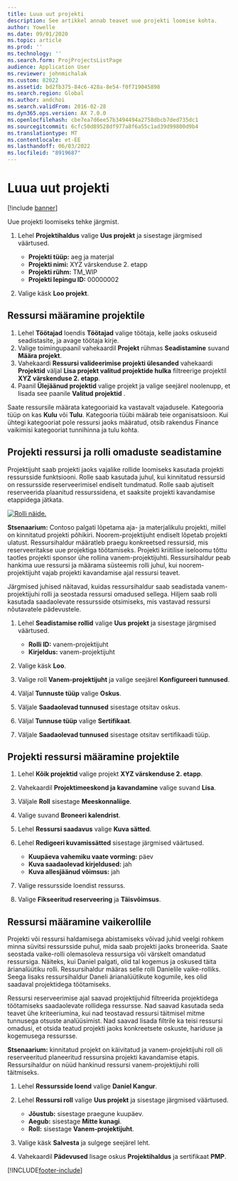 ```yaml
---
title: Luua uut projekti
description: See artikkel annab teavet uue projekti loomise kohta.
author: Yowelle
ms.date: 09/01/2020
ms.topic: article
ms.prod: ''
ms.technology: ''
ms.search.form: ProjProjectsListPage
audience: Application User
ms.reviewer: johnmichalak
ms.custom: 82022
ms.assetid: bd2fb375-84c6-428a-8e54-f0f719045898
ms.search.region: Global
ms.author: andchoi
ms.search.validFrom: 2016-02-28
ms.dyn365.ops.version: AX 7.0.0
ms.openlocfilehash: cbe7ea7d6ee57b3494494a2758dbcb7ded735dc1
ms.sourcegitcommit: 6cfc50d89528df977a8f6a55c1ad39d99800d9b4
ms.translationtype: MT
ms.contentlocale: et-EE
ms.lasthandoff: 06/03/2022
ms.locfileid: "8919687"
---
```

# <a name="create-a-new-project"></a>Luua uut projekti

[!include [banner](../includes/banner.md)]

Uue projekti loomiseks tehke järgmist.

1. Lehel **Projektihaldus** valige **Uus projekt** ja sisestage järgmised väärtused.

    - **Projekti tüüp:** aeg ja materjal
    - **Projekti nimi:** XYZ värskenduse 2. etapp
    - **Projekti rühm:** TM\_WIP
    - **Projekti lepingu ID:** 00000002

2. Valige käsk **Loo projekt**.

## <a name="assign-a-resource-to-a-project"></a>Ressursi määramine projektile

1. Lehel **Töötajad** loendis **Töötajad** valige töötaja, kelle jaoks oskuseid seadistasite, ja avage töötaja kirje.
2. Valige toimingupaanil vahekaardil **Projekt** rühmas **Seadistamine** suvand **Määra projekt**.
3. Vahekaardi **Ressursi valideerimise projekti ülesanded** vahekaardi **Projektid** väljal **Lisa projekt valitud projektide hulka** filtreerige projektil **XYZ värskenduse 2. etapp**.
4. Paanil **Ülejäänud projektid** valige projekt ja valige seejärel noolenupp, et lisada see paanile **Valitud projektid** .

Saate ressursile määrata kategooriaid ka vastavalt vajadusele. Kategooria tüüp on kas **Kulu** või **Tulu**. Kategooria tüübi määrab teie organisatsioon. Kui ühtegi kategooriat pole ressursi jaoks määratud, otsib rakendus Finance vaikimisi kategooriat tunnihinna ja tulu kohta.

## <a name="set-up-project-resource-and-role-characteristics"></a>Projekti ressursi ja rolli omaduste seadistamine

Projektijuht saab projekti jaoks vajalike rollide loomiseks kasutada projekti ressursside funktsiooni. Rolle saab kasutada juhul, kui kinnitatud ressursid on ressursside reserveerimisel endiselt tundmatud. Rolle saab ajutiselt reserveerida plaanitud ressurssidena, et saaksite projekti kavandamise etappidega jätkata.

[![Rolli näide.](./media/projectresourcing05.jpg)](./media/projectresourcing05.jpg) 

**Stsenaarium:** Contoso palgati lõpetama aja- ja materjalikulu projekti, millel on kinnitatud projekti põhikiri. Noorem-projektijuht endiselt lõpetab projekti ulatust. Ressursihaldur määratleb praegu konkreetsed ressursid, mis reserveeritakse uue projektiga töötamiseks. Projekti kriitilise iseloomu tõttu taotles projekti sponsor ühe rollina vanem-projektijuhti. Ressursihaldur peab hankima uue ressursi ja määrama süsteemis rolli juhul, kui noorem-projektijuht vajab projekti kavandamise ajal ressursi teavet.

Järgmised juhised näitavad, kuidas ressursihaldur saab seadistada vanem-projektijuhi rolli ja seostada ressursi omadused sellega. Hiljem saab rolli kasutada saadaolevate ressursside otsimiseks, mis vastavad ressursi nõutavatele pädevustele.

1. Lehel **Seadistamise rollid** valige **Uus projekt** ja sisestage järgmised väärtused.

    - **Rolli ID:** vanem-projektijuht
    - **Kirjeldus:** vanem-projektijuht

2. Valige käsk **Loo**.
3. Valige roll **Vanem-projektijuht** ja valige seejärel **Konfigureeri tunnused**.
4. Väljal **Tunnuste tüüp** valige **Oskus**.
5. Väljale **Saadaolevad tunnused** sisestage otsitav oskus.
6. Väljal **Tunnuse tüüp** valige **Sertifikaat**.
7. Väljale **Saadaolevad tunnused** sisestage otsitav sertifikaadi tüüp.

## <a name="assign-a-project-resource-to-a-project"></a>Projekti ressursi määramine projektile

1. Lehel **Kõik projektid** valige projekt **XYZ värskenduse 2. etapp**.
2. Vahekaardil **Projektimeeskond ja kavandamine** valige suvand **Lisa**.
3. Väljale **Roll** sisestage **Meeskonnaliige**.
4. Valige suvand **Broneeri kalendrist**.
5. Lehel **Ressursi saadavus** valige **Kuva sätted**.
6. Lehel **Redigeeri kuvamissätted** sisestage järgmised väärtused.

    - **Kuupäeva vahemiku vaate vorming:** päev
    - **Kuva saadaolevad kirjeldused:** jah
    - **Kuva allesjäänud võimsus:** jah

7. Valige ressursside loendist ressurss.
8. Valige **Fikseeritud reserveering** ja **Täisvõimsus**.

## <a name="assign-a-resource-to-a-default-role"></a>Ressursi määramine vaikerollile

Projekti või ressursi haldamisega abistamiseks võivad juhid veelgi rohkem minna süvitsi ressursside puhul, mida saab projekti jaoks broneerida. Saate seostada vaike-rolli olemasoleva ressursiga või värskelt omandatud ressursiga. Näiteks, kui Daniel palgati, olid tal kogemus ja oskused täita ärianalüütiku rolli. Ressursihaldur määras selle rolli Danielile vaike-rolliks. Seega lisaks ressursihaldur Daneli ärianalüütikute kogumile, kes olid saadaval projektidega töötamiseks.

Ressursi reserveerimise ajal saavad projektijuhid filtreerida projektidega töötamiseks saadaolevate rollidega ressursse. Nad saavad kasutada seda teavet ühe kriteeriumina, kui nad teostavad ressursi täitmisel mitme tunnusega otsuste analüüsimist. Nad saavad lisada filtrile ka teisi ressursi omadusi, et otsida teatud projekti jaoks konkreetsete oskuste, hariduse ja kogemusega ressursse.

**Stsenaarium:** kinnitatud projekt on käivitatud ja vanem-projektijuhi roll oli reserveeritud planeeritud ressursina projekti kavandamise etapis. Ressursihaldur on nüüd hankinud ressursi vanem-projektijuhi rolli täitmiseks.

1. Lehel **Ressursside loend** valige **Daniel Kangur**.
2. Lehel **Ressursi roll** valige **Uus projekt** ja sisestage järgmised väärtused.

    - **Jõustub:** sisestage praegune kuupäev.
    - **Aegub:** sisestage **Mitte kunagi**.
    - **Roll:** sisestage **Vanem-projektijuht**.

3. Valige käsk **Salvesta** ja sulgege seejärel leht.
4. Vahekaardil **Pädevused** lisage oskus **Projektihaldus** ja sertifikaat **PMP**.


[!INCLUDE[footer-include](../includes/footer-banner.md)]